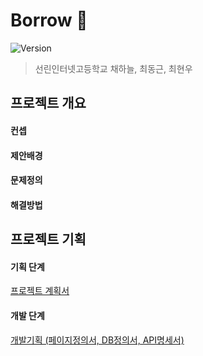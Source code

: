 # Borrow 👋
![Version](https://img.shields.io/badge/version-0.0.1-blue.svg)  
> 선린인터넷고등학교 채하늘, 최동근, 최현우

## 프로젝트 개요
#### 컨셉  

#### 제안배경  

#### 문제정의

#### 해결방법

## 프로젝트 기획
#### 기획 단계
[프로젝트 계획서]()    

#### 개발 단계
[개발기획 (페이지정의서, DB정의서, API명세서)]()  
